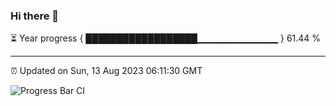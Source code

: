 ### Hi there 👋

⏳ Year progress { ██████████████████▁▁▁▁▁▁▁▁▁▁▁▁ } 61.44 %

---

⏰ Updated on Sun, 13 Aug 2023 06:11:30 GMT

![Progress Bar CI](https://github.com/liununu/liununu/workflows/Progress%20Bar%20CI/badge.svg)
